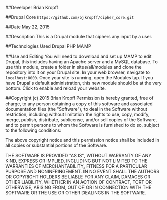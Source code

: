##Developer
Brian Kropff

##Drupal Core
`https://github.com/bjkropff/cipher_core.git`

##Date
May 22, 2015

##Description
This is a Drupal module that ciphers any input by a user.

##Technologies Used
Drupal
PHP
MAMP

##Use and Editing
You will need to download and set up MAMP to edit Drupal, this includes having an Apache server and a MySQL database. To use this module, create a folder in sites/all/modules and clone the repository into it on your Drupal site. In your web browser, navigate to `localhost:8000`. Once your site is running, open the Modules tap. If you have Drupal's  default administration, this new module should be at the very bottom. Click to enable and reload your website.

##Copyright (c) 2015 Brian Kropff
Permission is hereby granted, free of charge, to any person obtaining a copy
of this software and associated documentation files (the "Software"), to deal
in the Software without restriction, including without limitation the rights
to use, copy, modify, merge, publish, distribute, sublicense, and/or sell
copies of the Software, and to permit persons to whom the Software is
furnished to do so, subject to the following conditions:

The above copyright notice and this permission notice shall be included in
all copies or substantial portions of the Software.

THE SOFTWARE IS PROVIDED "AS IS", WITHOUT WARRANTY OF ANY KIND, EXPRESS OR
IMPLIED, INCLUDING BUT NOT LIMITED TO THE WARRANTIES OF MERCHANTABILITY,
FITNESS FOR A PARTICULAR PURPOSE AND NONINFRINGEMENT. IN NO EVENT SHALL THE
AUTHORS OR COPYRIGHT HOLDERS BE LIABLE FOR ANY CLAIM, DAMAGES OR OTHER
LIABILITY, WHETHER IN AN ACTION OF CONTRACT, TORT OR OTHERWISE, ARISING FROM,
OUT OF OR IN CONNECTION WITH THE SOFTWARE OR THE USE OR OTHER DEALINGS IN
THE SOFTWARE.
